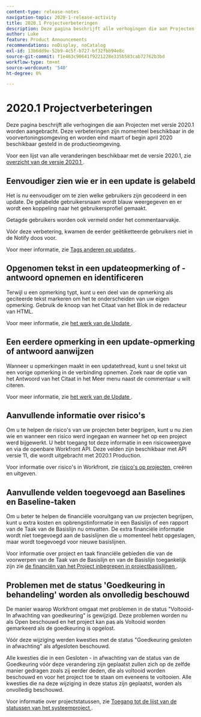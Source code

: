 ```yaml
---
content-type: release-notes
navigation-topic: 2020-1-release-activity
title: 2020.1 Projectverbeteringen
description: Deze pagina beschrijft alle verhogingen die aan Projecten met versie 2020.1 worden aangebracht. Deze verbeteringen zijn momenteel beschikbaar in de voorvertoningsomgeving en worden eind maart of begin april 2020 beschikbaar gesteld in de productieomgeving.
author: Luke
feature: Product Announcements
recommendations: noDisplay, noCatalog
exl-id: 13b6dd9e-52b9-4c5f-b727-bf32fbb94e8c
source-git-commit: f1e463c90641f9221228e335b583cab72762b3bd
workflow-type: tm+mt
source-wordcount: '540'
ht-degree: 0%

---
```


# 2020.1 Projectverbeteringen

Deze pagina beschrijft alle verhogingen die aan Projecten met versie 2020.1 worden aangebracht. Deze verbeteringen zijn momenteel beschikbaar in de voorvertoningsomgeving en worden eind maart of begin april 2020 beschikbaar gesteld in de productieomgeving.

Voor een lijst van alle veranderingen beschikbaar met de versie 2020.1, zie [&#x200B; overzicht van de versie 2020.1 &#x200B;](../../../product-announcements/product-releases/2020.1-release-activity/2020-1-release-overview.md).

## Eenvoudiger zien wie er in een update is gelabeld

Het is nu eenvoudiger om te zien welke gebruikers zijn gecodeerd in een update. De gelabelde gebruikersnaam wordt blauw weergegeven en er wordt een koppeling naar het gebruikersprofiel gemaakt.

Getagde gebruikers worden ook vermeld onder het commentaarvakje.

Vóór deze verbetering, kwamen de eerder geëtiketteerde gebruikers niet in de Notify doos voor.

Voor meer informatie, zie [&#x200B; Tags anderen op updates &#x200B;](../../../workfront-basics/updating-work-items-and-viewing-updates/tag-others-on-updates.md).

## Opgenomen tekst in een updateopmerking of -antwoord opnemen en identificeren

Terwijl u een opmerking typt, kunt u een deel van de opmerking als geciteerde tekst markeren om het te onderscheiden van uw eigen opmerking. Gebruik de knoop van het Citaat van het Blok in de redacteur van HTML.

Voor meer informatie, zie [&#x200B; het werk van de Update &#x200B;](../../../workfront-basics/updating-work-items-and-viewing-updates/update-work.md).


## Een eerdere opmerking in een update-opmerking of antwoord aanwijzen

Wanneer u opmerkingen maakt in een updatethread, kunt u snel tekst uit een vorige opmerking in de verbinding opnemen. Zoek naar de optie van het Antwoord van het Citaat in het Meer menu naast de commentaar u wilt citeren.

Voor meer informatie, zie [&#x200B; het werk van de Update &#x200B;](../../../workfront-basics/updating-work-items-and-viewing-updates/update-work.md).

## Aanvullende informatie over risico&#39;s

Om u te helpen de risico&#39;s van uw projecten beter begrijpen, kunt u nu zien wie en wanneer een risico werd ingegaan en wanneer het op een project werd bijgewerkt. U hebt toegang tot deze informatie in een risicoweergave en via de openbare Workfront API. Deze velden zijn beschikbaar met API versie 11, die wordt uitgebracht met 2020.1 Production.

Voor informatie over risico&#39;s in Workfront, zie [&#x200B; risico&#39;s op projecten &#x200B;](../../../manage-work/projects/define-a-business-case/create-edit-risks-on-projects.md) creëren en uitgeven.

## Aanvullende velden toegevoegd aan Baselines en Baseline-taken

Om u beter te helpen de financiële vooruitgang van uw projecten begrijpen, kunt u extra kosten en opbrengstinformatie in een Basislijn of een rapport van de Taak van de Basislijn nu omvatten. De extra financiële informatie wordt niet toegevoegd aan de basislijnen die u momenteel hebt opgeslagen, maar wordt toegevoegd voor nieuwe basislijnen.

Voor informatie over project en taak financiële gebieden die van de voorwerpen van de Taak van de Basislijn en van de Basislijn toegankelijk zijn zie [&#x200B; de financiën van het Project inbegrepen in projectbasislijnen &#x200B;](../../../manage-work/projects/project-finances/project-finances-included-in-project-baselines.md).

## Problemen met de status &#39;Goedkeuring in behandeling&#39; worden als onvolledig beschouwd

De manier waarop Workfront omgaat met problemen in de status &quot;Voltooid-In afwachting van goedkeuring&quot; is gewijzigd. Deze problemen worden nu als Open beschouwd en het project kan pas als Voltooid worden gemarkeerd als de goedkeuring is opgelost.

Vóór deze wijziging werden kwesties met de status &quot;Goedkeuring gesloten in afwachting&quot; als afgesloten beschouwd.

Alle kwesties die in een Gesloten - in afwachting van de status van de Goedkeuring vóór deze verandering zijn geplaatst zullen zich op de zelfde manier gedragen zoals zij eerder deden, die als voltooid worden beschouwd en voor het project toe te staan om eveneens te voltooien. Alle kwesties die na deze wijziging in deze status zijn geplaatst, worden als onvolledig beschouwd.

Voor informatie over projectstatussen, zie [&#x200B; Toegang tot de lijst van de statussen van het systeemproject &#x200B;](../../../administration-and-setup/customize-workfront/creating-custom-status-and-priority-labels/project-statuses.md).

